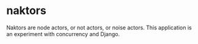 naktors
=======

Naktors are node actors, or not actors, or noise actors. This
application is an experiment with concurrency and Django.
